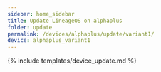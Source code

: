 ```yaml
---
sidebar: home_sidebar
title: Update LineageOS on alphaplus
folder: update
permalink: /devices/alphaplus/update/variant1/
device: alphaplus_variant1
---
```

{% include templates/device_update.md %}
